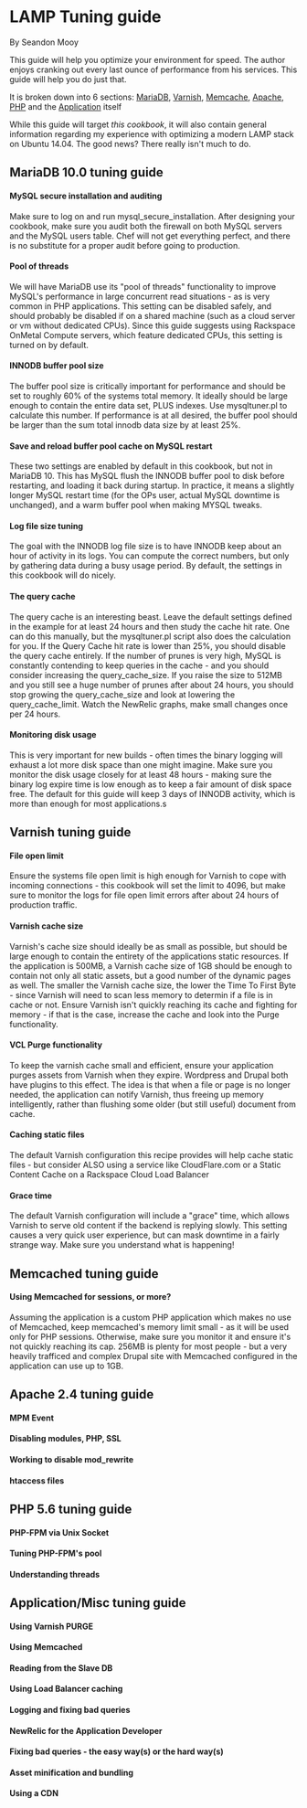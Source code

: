 LAMP Tuning guide
===========================
By Seandon Mooy

This guide will help you optimize your environment for speed. The author enjoys cranking out every last ounce of performance from his services. This guide will help you do just that.

It is broken down into 6 sections: [MariaDB](#mariadb-100-tuning-guide), [Varnish](#varnish-tuning-guide), [Memcache](#memcached-tuning-guide), [Apache](#apache-24-tuning-guide), [PHP](#php-56-tuning-guide) and the [Application](#applicationmisc-tuning-guide) itself

While this guide will target _this cookbook_, it will also contain general information regarding my experience with optimizing a modern LAMP stack on Ubuntu 14.04. The good news? There really isn't much to do.

MariaDB 10.0 tuning guide
---------------------
#### MySQL secure installation and auditing

  Make sure to log on and run mysql_secure_installation. After designing your cookbook, make sure you audit both the firewall on both MySQL servers and the MySQL users table. Chef will not get everything perfect, and there is no substitute for a proper audit before going to production.

#### Pool of threads

  We will have MariaDB use its "pool of threads" functionality to improve MySQL's performance in large concurrent read situations - as is very common in PHP applications. This setting can be disabled safely, and should probably be disabled if on a shared machine (such as a cloud server or vm without dedicated CPUs). Since this guide suggests using Rackspace OnMetal Compute servers, which feature dedicated CPUs, this setting is turned on by default.

#### INNODB buffer pool size

  The buffer pool size is critically important for performance and should be set to roughly 60% of the systems total memory. It ideally should be large enough to contain the entire data set, PLUS indexes. Use mysqltuner.pl to calculate this number. If performance is at all desired, the buffer pool should be larger than the sum total innodb data size by at least 25%.

#### Save and reload buffer pool cache on MySQL restart

  These two settings are enabled by default in this cookbook, but not in MariaDB 10. This has MySQL flush the INNODB buffer pool to disk before restarting, and loading it back during startup. In practice, it means a slightly longer MySQL restart time (for the OPs user, actual MySQL downtime is unchanged), and a warm buffer pool when making MYSQL tweaks.

#### Log file size tuning

  The goal with the INNODB log file size is to have INNODB keep about an hour of activity in its logs. You can compute the correct numbers, but only by gathering data during a busy usage period. By default, the settings in this cookbook will do nicely.

#### The query cache

  The query cache is an interesting beast. Leave the default settings defined in the example for at least 24 hours and then study the cache hit rate. One can do this manually, but the mysqltuner.pl script also does the calculation for you. If the Query Cache hit rate is lower than 25%, you should disable the query cache entirely. If the number of prunes is very high, MySQL is constantly contending to keep queries in the cache - and you should consider increasing the query_cache_size. If you raise the size to 512MB and you still see a huge number of prunes after about 24 hours, you should stop growing the query_cache_size and look at lowering the query_cache_limit. Watch the NewRelic graphs, make small changes once per 24 hours.  

#### Monitoring disk usage

  This is very important for new builds - often times the binary logging will exhaust a lot more disk space than one might imagine. Make sure you monitor the disk usage closely for at least 48 hours - making sure the binary log expire time is low enough as to keep a fair amount of disk space free. The default for this guide will keep 3 days of INNODB activity, which is more than enough for most applications.s

Varnish tuning guide
---------------------
#### File open limit

  Ensure the systems file open limit is high enough for Varnish to cope with incoming connections - this cookbook will set the limit to 4096, but make sure to monitor the logs for file open limit errors after about 24 hours of production traffic.

#### Varnish cache size

  Varnish's cache size should ideally be as small as possible, but should be large enough to contain the entirety of the applications static resources. If the application is 500MB, a Varnish cache size of 1GB should be enough to contain not only all static assets, but a good number of the dynamic pages as well. The smaller the Varnish cache size, the lower the Time To First Byte - since Varnish will need to scan less memory to determin if a file is in cache or not. Ensure Varnish isn't quickly reaching its cache and fighting for memory - if that is the case, increase the cache and look into the Purge functionality.

#### VCL Purge functionality

  To keep the varnish cache small and efficient, ensure your application purges assets from Varnish when they expire. Wordpress and Drupal both have plugins to this effect. The idea is that when a file or page is no longer needed, the application can notify Varnish, thus freeing up memory intelligently, rather than flushing some older (but still useful) document from cache.

#### Caching static files

  The default Varnish configuration this recipe provides will help cache static files - but consider ALSO using a service like CloudFlare.com or a Static Content Cache on a Rackspace Cloud Load Balancer

#### Grace time

  The default Varnish configuration will include a "grace" time, which allows Varnish to serve old content if the backend is replying slowly. This setting causes a very quick user experience, but can mask downtime in a fairly strange way. Make sure you understand what is happening!

Memcached tuning guide
---------------------

#### Using Memcached for sessions, or more?

  Assuming the application is a custom PHP application which makes no use of Memcached, keep memcached's memory limit small - as it will be used only for PHP sessions. Otherwise, make sure you monitor it and ensure it's not quickly reaching its cap. 256MB is plenty for most people - but a very heavily trafficed and complex Drupal site with Memcached configured in the application can use up to 1GB.

Apache 2.4 tuning guide
---------------------
#### MPM Event
#### Disabling modules, PHP, SSL
#### Working to disable mod_rewrite
#### htaccess files

PHP 5.6 tuning guide
---------------------
#### PHP-FPM via Unix Socket
#### Tuning PHP-FPM's pool
#### Understanding threads


Application/Misc tuning guide
---------------------
#### Using Varnish PURGE
#### Using Memcached
#### Reading from the Slave DB
#### Using Load Balancer caching
#### Logging and fixing bad queries
#### NewRelic for the Application Developer
#### Fixing bad queries - the easy way(s) or the hard way(s)
#### Asset minification and bundling
#### Using a CDN
